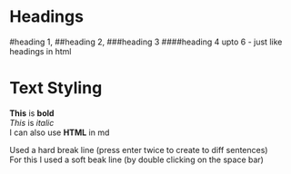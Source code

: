 # Headings
#heading 1, ##heading 2, ###heading 3 ####heading 4 upto 6 - just like headings in html

# Text Styling
**This** is __bold__
<br/>
*This* is _italic_
<br/>
<span>I can also use <b>HTML</b> in md</span>

Used a hard break line (press enter twice to create to diff sentences)   
For this I used a soft beak line (by double clicking on the space bar)
